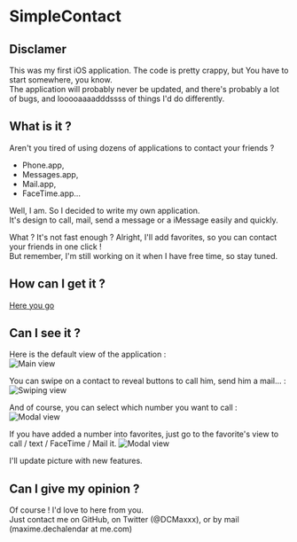 SimpleContact
=======

Disclamer
-------
This was my first iOS application. The code is pretty crappy, but You have to start somewhere, you know.   
The application will probably never be updated, and there's probably a lot of bugs, and looooaaaadddssss of things I'd do differently.

What is it ?
-------

Aren't you tired of using dozens of applications to contact your friends ?
+ Phone.app,
+ Messages.app,
+ Mail.app,
+ FaceTime.app...

Well, I am. So I decided to write my own application.  
It's design to call, mail, send a message or a iMessage easily and quickly.

What ? It's not fast enough ? Alright, I'll add favorites, so you can contact your friends in one click !   
But remember, I'm still working on it when I have free time, so stay tuned.

How can I get it ?
-------
[Here you go](https://itunes.apple.com/fr/app/simplecontact/id683951051?mt=8)


Can I see it ?
-------
Here is the default view of the application :  
![Main view](https://raw.github.com/DCMaxxx/EasyContact/master/Screenshots/Main%20view.png)

You can swipe on a contact to reveal buttons to call him, send him a mail... :  
![Swiping view](https://raw.github.com/DCMaxxx/EasyContact/master/Screenshots/Swiping%20view.png)

And of course, you can select which number you want to call :  
![Modal view](https://raw.github.com/DCMaxxx/EasyContact/master/Screenshots/Modal%20view.png)

If you have added a number into favorites, just go to the favorite's view to call / text / FaceTime / Mail it.
![Modal view](https://raw.github.com/DCMaxxx/EasyContact/master/Screenshots/Favorite%20view.png)

I'll update picture with new features.


Can I give my opinion ?
-------
Of course ! I'd love to here from you.  
Just contact me on GitHub, on Twitter (@DCMaxxx), or by mail (maxime.dechalendar at me.com)

